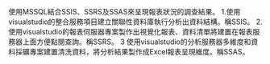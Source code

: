 使用MSSQL結合SSIS、SSRS及SSAS來呈現報表狀況的調查結果。
1.使用visualstudio的整合服務項目建立關聯性資料庫執行分析出資料結構。稱SSIS。
2.使用visualstudio的報表伺服器專案製作出視覺化報表、資料清單將建置在報表服務器上面方便點閱查詢。稱SSRS。
3 使用visualstudio的分析服務器多維度和資料採礦專案建置清洗資料，將分析結果製作成Excel報表呈現維度。稱SSAS。
